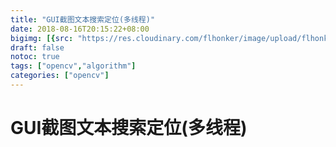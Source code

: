 ```yaml
---
title: "GUI截图文本搜索定位(多线程)"
date: 2018-08-16T20:15:22+08:00
bigimg: [{src: "https://res.cloudinary.com/flhonker/image/upload/flhonker-hugo/share_img/post-bg-linux_12.jpg", desc: "ICBCSDC|GuangZhou|Aug 14,2018"}]
draft: false
notoc: true
tags: ["opencv","algorithm"]
categories: ["opencv"]
---
```


# GUI截图文本搜索定位(多线程)
